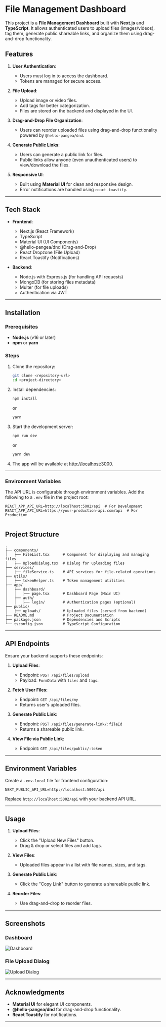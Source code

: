 
# File Management Dashboard

This project is a **File Management Dashboard** built with **Next.js** and **TypeScript**. It allows authenticated users to upload files (images/videos), tag them, generate public shareable links, and organize them using drag-and-drop functionality.

## Features

1. **User Authentication**:
    - Users must log in to access the dashboard.
    - Tokens are managed for secure access.

2. **File Upload**:
    - Upload image or video files.
    - Add tags for better categorization.
    - Files are stored on the backend and displayed in the UI.

3. **Drag-and-Drop File Organization**:
    - Users can reorder uploaded files using drag-and-drop functionality powered by `@hello-pangea/dnd`.

4. **Generate Public Links**:
    - Users can generate a public link for files.
    - Public links allow anyone (even unauthenticated users) to view/download the files.

5. **Responsive UI**:
    - Built using **Material UI** for clean and responsive design.
    - Error notifications are handled using `react-toastify`.

---

## Tech Stack

- **Frontend**:
    - Next.js (React Framework)
    - TypeScript
    - Material UI (UI Components)
    - @hello-pangea/dnd (Drag-and-Drop)
    - React Dropzone (File Upload)
    - React Toastify (Notifications)

- **Backend**:
    - Node.js with Express.js (for handling API requests)
    - MongoDB (for storing files metadata)
    - Multer (for file uploads)
    - Authentication via JWT

---

## Installation

### Prerequisites

- **Node.js** (v16 or later)
- **npm** or **yarn**

### Steps

1. Clone the repository:

   ```bash
   git clone <repository-url>
   cd <project-directory>
   ```

2. Install dependencies:

   ```bash
   npm install
   ```
   or
   ```bash
   yarn
   ```

3. Start the development server:

   ```bash
   npm run dev
   ```
   or
   ```bash
   yarn dev
   ```

4. The app will be available at [http://localhost:3000](http://localhost:3000).

---

### Environment Variables

The API URL is configurable through environment variables. Add the following to a `.env` file in the project root:

```env
REACT_APP_API_URL=http://localhost:5002/api  # For Development
REACT_APP_API_URL=https://your-production-api.com/api  # For Production


```
## Project Structure

```
.
├── components/
│   ├── FileList.tsx      # Component for displaying and managing files
│   ├── UploadDialog.tsx  # Dialog for uploading files
├── services/
│   ├── fileService.ts    # API services for file-related operations
├── utils/
│   ├── tokenHelper.ts    # Token management utilities
├── app/
│   ├── dashboard/
│   │   ├── page.tsx      # Dashboard Page (Main UI)
│   ├── auth/
│   │   ├── login/        # Authentication pages (optional)
├── public/
│   ├── uploads/          # Uploaded files (served from backend)
├── README.md             # Project Documentation
├── package.json          # Dependencies and Scripts
└── tsconfig.json         # TypeScript Configuration
```

---

## API Endpoints

Ensure your backend supports these endpoints:

1. **Upload Files**:
    - Endpoint: `POST /api/files/upload`
    - Payload: `FormData` with `files` and `tags`.

2. **Fetch User Files**:
    - Endpoint: `GET /api/files/my`
    - Returns user's uploaded files.

3. **Generate Public Link**:
    - Endpoint: `POST /api/files/generate-link/:fileId`
    - Returns a shareable public link.

4. **View File via Public Link**:
    - Endpoint: `GET /api/files/public/:token`

---

## Environment Variables

Create a `.env.local` file for frontend configuration:

```
NEXT_PUBLIC_API_URL=http://localhost:5002/api
```

Replace `http://localhost:5002/api` with your backend API URL.

---

## Usage

1. **Upload Files**:
    - Click the "Upload New Files" button.
    - Drag & drop or select files and add tags.

2. **View Files**:
    - Uploaded files appear in a list with file names, sizes, and tags.

3. **Generate Public Link**:
    - Click the "Copy Link" button to generate a shareable public link.

4. **Reorder Files**:
    - Use drag-and-drop to reorder files.

---

## Screenshots

### Dashboard
![Dashboard](https://via.placeholder.com/800x400?text=Dashboard+View)

### File Upload Dialog
![Upload Dialog](https://via.placeholder.com/800x400?text=Upload+Dialog)

---

## Acknowledgments

- **Material UI** for elegant UI components.
- **@hello-pangea/dnd** for drag-and-drop functionality.
- **React Toastify** for notifications.

---
